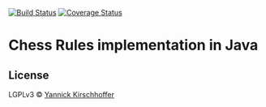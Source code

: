 [![Build Status][travis-image]][travis-url] [![Coverage Status](https://coveralls.io/repos/ChessCorp/chess-rules-java/badge.svg?branch=master&service=github)](https://coveralls.io/github/ChessCorp/chess-rules-java?branch=master)


# Chess Rules implementation in Java


## License

LGPLv3 © [Yannick Kirschhoffer](http://www.alcibiade.org/)

[travis-image]: https://travis-ci.org/ChessCorp/chess-rules-java.svg?branch=master
[travis-url]: https://travis-ci.org/ChessCorp/chess-rules-java
